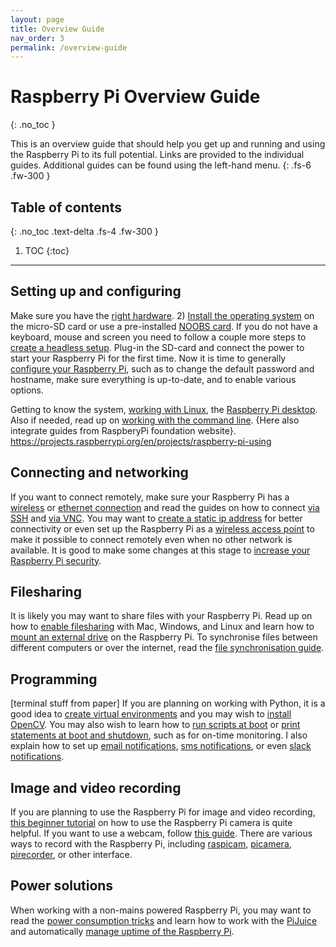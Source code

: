 ```yaml
---
layout: page
title: Overview Guide
nav_order: 3
permalink: /overview-guide
---
```


# Raspberry Pi Overview Guide
{: .no_toc }

This is an overview guide that should help you get up and running and using the Raspberry Pi to its full potential. Links are provided to the individual guides. Additional guides can be found using the left-hand menu.
{: .fs-6 .fw-300 }

## Table of contents
{: .no_toc .text-delta .fs-4 .fw-300 }

1. TOC
{:toc}
---

## Setting up and configuring
Make sure you have the [right hardware](http://). 2) [Install the operating system](http://) on the micro-SD card or use a pre-installed [NOOBS card](https://github.com/raspberrypi/noobs/blob/master/README.md). If you do not have a keyboard, mouse and screen you need to follow a couple more steps to [create a headless setup](http://). Plug-in the SD-card and connect the power to start your Raspberry Pi for the first time. Now it is time to generally [configure your Raspberry Pi](http://), such as to change the default password and hostname, make sure everything is up-to-date, and to enable various options.

Getting to know the system, [working with Linux](http://), the [Raspberry Pi desktop](http://). Also if needed, read up on [working with the command line](http://).
{Here also integrate guides from RaspberyPi foundation website}. https://projects.raspberrypi.org/en/projects/raspberry-pi-using

## Connecting and networking
If you want to connect remotely, make sure your Raspberry Pi has a [wireless](https://www.raspberrypi.org/documentation/configuration/wireless/README.md) or [ethernet connection](http://) and read the guides on how to connect [via SSH](http://) and [via VNC](http://). You may want to [create a static ip address](http://) for better connectivity or even set up the Raspberry Pi as a [wireless access point](http://) to make it possible to connect remotely even when no other network is available. It is good to make some changes at this stage to [increase your Raspberry Pi security](http://).

## Filesharing
It is likely you may want to share files with your Raspberry Pi. Read up on how to [enable filesharing](http://) with Mac, Windows, and Linux and learn how to [mount an external drive](http://) on the Raspberry Pi. To synchronise files between different computers or over the internet, read the [file synchronisation guide](http://).

## Programming
[terminal stuff from paper] If you are planning on working with Python, it is a good idea to [create virtual environments](http://) and you may wish to [install OpenCV](http://). You may also wish to learn how to [run scripts at boot](http://) or [print statements at boot and shutdown](http://), such as for on-time monitoring. I also explain how to set up [email notifications](http://), [sms notifications](http://), or even [slack notifications](http://).

## Image and video recording
If you are planning to use the Raspberry Pi for image and video recording, [this beginner tutorial](https://projects.raspberrypi.org/en/projects/getting-started-with-picamera) on how to use the Raspberry Pi camera is quite helpful. If you want to use a webcam, follow [this guide](http://). There are various ways to record with the Raspberry Pi, including [raspicam](https://www.raspberrypi.org/documentation/usage/camera/raspicam/README.md), [picamera](https://picamera.readthedocs.io/en/release-1.13/), [pirecorder](https://github.com/jollejolles/pirecorder), or other interface.

## Power solutions
When working with a non-mains powered Raspberry Pi, you may want to read the [power consumption tricks](http://) and learn how to work with the [PiJuice](https://uk.pi-supply.com/collections/pijuice) and automatically [manage uptime of the Raspberry Pi](http://).
